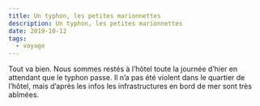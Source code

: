 ```yaml
---
title: Un typhon, les petites marionnettes
description: Un typhon, les petites marionnettes
date: 2019-10-12
tags:
  - voyage
---
```


Tout va bien. Nous sommes restés à l’hôtel toute la journée d’hier en attendant que le typhon passe. Il n’a pas été violent dans le quartier de l’hôtel, mais d’après les infos les infrastructures en bord de mer sont très abîmées.
